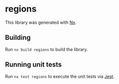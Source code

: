 # regions

This library was generated with [Nx](https://nx.dev).

## Building

Run `nx build regions` to build the library.

## Running unit tests

Run `nx test regions` to execute the unit tests via [Jest](https://jestjs.io).
